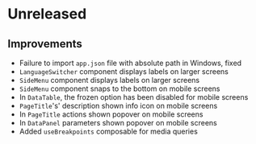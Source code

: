 # Unreleased

## Improvements

- Failure to import `app.json` file with absolute path in Windows, fixed
- `LanguageSwitcher` component displays labels on larger screens
- `SideMenu` component displays labels on larger screens
- `SideMenu` component snaps to the bottom on mobile screens
- In `DataTable`, the frozen option has been disabled for mobile screens
- `PageTitle`'s' description shown info icon on mobile screens
- In `PageTitle` actions shown popover on mobile screens
- In `DataPanel` parameters shown popover on mobile screens
- Added `useBreakpoints` composable for media queries
